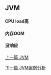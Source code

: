 ## JVM

#### CPU load高

#### 内存OOM

#### 没响应


[上一篇 JVM](6-JVM/JVM.md)

[下一篇 JVM案例分析](6-JVM/JVM案例分析.md)
